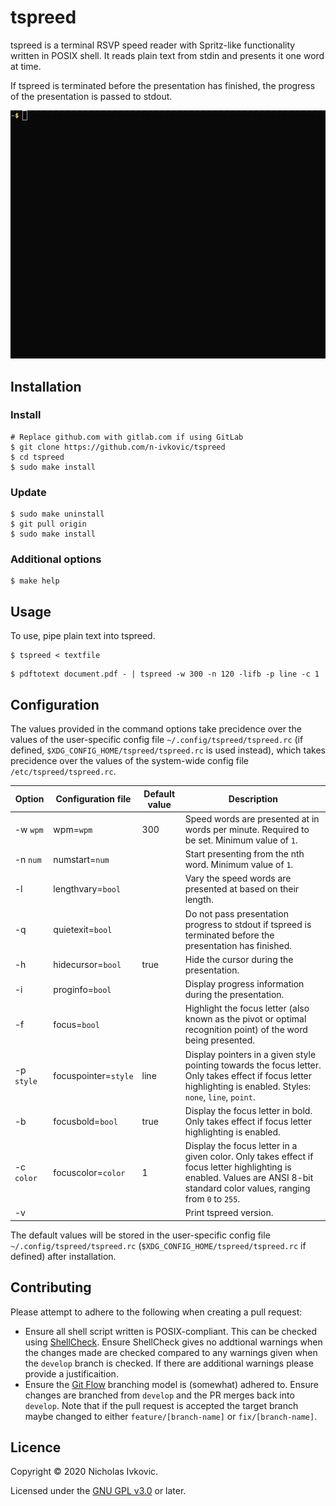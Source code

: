 # tspreed

tspreed is a terminal RSVP speed reader with Spritz-like functionality written in POSIX shell. It reads plain text from stdin and presents it one word at time.

If tspreed is terminated before the presentation has finished, the progress of the presentation is passed to stdout.

![tspreed demo gif](.img/tspreed.gif)

## Installation

### Install

```
# Replace github.com with gitlab.com if using GitLab
$ git clone https://github.com/n-ivkovic/tspreed
$ cd tspreed
$ sudo make install
```

### Update

```
$ sudo make uninstall
$ git pull origin
$ sudo make install
```

### Additional options

```
$ make help
```

## Usage

To use, pipe plain text into tspreed.

```
$ tspreed < textfile
```
```	
$ pdftotext document.pdf - | tspreed -w 300 -n 120 -lifb -p line -c 1
```

## Configuration

The values provided in the command options take precidence over the values of the user-specific config file `~/.config/tspreed/tspreed.rc` (if defined, `$XDG_CONFIG_HOME/tspreed/tspreed.rc` is used instead), which takes precidence over the values of the system-wide config file `/etc/tspreed/tspreed.rc`.

| Option     | Configuration file   | Default value | Description |
| ---        | ---                  | ---           | ---         |
| -w `wpm`   | wpm=`wpm`            | 300           | Speed words are presented at in words per minute. Required to be set. Minimum value of `1`. |
| -n `num`   | numstart=`num`       |               | Start presenting from the nth word. Minimum value of `1`. |
| -l         | lengthvary=`bool`    |               | Vary the speed words are presented at based on their length. |
| -q         | quietexit=`bool`     |               | Do not pass presentation progress to stdout if tspreed is terminated before the presentation has finished. |
| -h         | hidecursor=`bool`    | true          | Hide the cursor during the presentation. |
| -i         | proginfo=`bool`      |               | Display progress information during the presentation. |
| -f         | focus=`bool`         |               | Highlight the focus letter (also known as the pivot or optimal recognition point) of the word being presented. |
| -p `style` | focuspointer=`style` | line          | Display pointers in a given style pointing towards the focus letter. Only takes effect if focus letter highlighting is enabled. Styles: `none`, `line`, `point`. |
| -b         | focusbold=`bool`     | true          | Display the focus letter in bold. Only takes effect if focus letter highlighting is enabled. |
| -c `color` | focuscolor=`color`   | 1             | Display the focus letter in a given color. Only takes effect if focus letter highlighting is enabled. Values are ANSI 8-bit standard color values, ranging from `0` to `255`. |
| -v         |                      |               | Print tspreed version. |

The default values will be stored in the user-specific config file `~/.config/tspreed/tspreed.rc` (`$XDG_CONFIG_HOME/tspreed/tspreed.rc` if defined) after installation.

## Contributing

Please attempt to adhere to the following when creating a pull request:

* Ensure all shell script written is POSIX-compliant. This can be checked using [ShellCheck](https://www.shellcheck.net/). Ensure ShellCheck gives no addtional warnings when the changes made are checked compared to any warnings given when the `develop` branch is checked. If there are additional warnings please provide a justificaition.
* Ensure the [Git Flow](https://nvie.com/posts/a-successful-git-branching-model/) branching model is (somewhat) adhered to. Ensure changes are branched from `develop` and the PR merges back into `develop`. Note that if the pull request is accepted the target branch maybe changed to either `feature/[branch-name]` or `fix/[branch-name]`.

## Licence

Copyright © 2020 Nicholas Ivkovic.

Licensed under the [GNU GPL v3.0](./LICENSE) or later.
